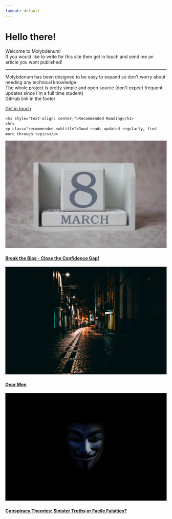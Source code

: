 ```yaml
---
layout: default
---
```



<div class="jumbotron">
    <h1 class="display-3">Hello there!</h1>
    <p class="lead">Welcome to Molybdenum!<br>If you would like to write for this site then get in touch and send me an article you want published!
    </p>
    <hr class="my-4">
    <p>Molybdenum has been designed to be easy to expand so don't worry about needing any technical knowledge.
    <br>The whole project is pretty simple and open source (don't expect frequent updates since I'm a full time student)
    <br>GitHub link in the footer</p>
    <p class="lead">
      <a class="btn btn-primary btn-lg" href="#Footer" role="button">Get in touch</a>
    </p>
  </div>

  <div class="recommended padding">

    <h1 style="text-align: center;">Recommended Reading</h1>
    <hr>
    <p class="recommended-subtitle">Good reads updated regularly, find more through topics</p>

  </div>

  <div class="container-fluid padding">
    <div class="row text-center padding">
        <div class="col-xs-12 col-sm-6 col-md-4">
        <div class="imageText padding">
                <a href="/articles/opinion/break_the_bias/" class="hvr-grow-shadow">
                <img src="assets/compressjpgpexels-pixabay-272976.jpg" class="img-fluid" />
                <span class="title"><h4>Break the Bias - Close the Confidence Gap!</h4></span>
                </a>
            </div>            
</div>
        <div class="col-xs-12 col-sm-6 col-md-4">
            <div class="imageText padding">
                <a href="/articles/currentAffairs/dearMen/" class="hvr-grow-shadow">
                <img src="assets/frederico-almeida-80-IGI1mr24-unsplash-min.jpg" class="img-fluid" />
                <span class="title"><h4>Dear Men</h4></span>
                </a>
            </div>
            
</div>
        <div class="col-sm-12 col-md-4">
            <div class="imageText padding">
                <a href="/articles/opinion/conspiracies_confusion_misinformation/" class="hvr-grow-shadow">
                <img src="assets/tarik-haiga-BxELNNMN88Y-unsplash.jpg" class="img-fluid" />
                <span class="title"><h4>Conspiracy Theories: Sinister Truths or Facile Falsities?</h4></span>
                </a>
            </div>
        </div>
    </div>

  </div>
